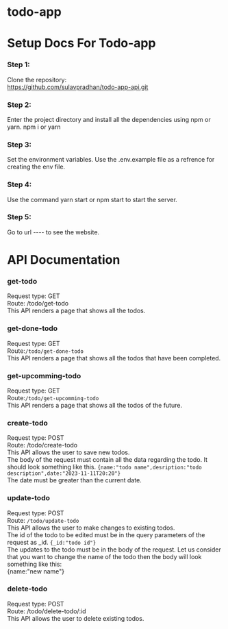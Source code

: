 # todo-app

# Setup Docs For Todo-app

### Step 1:

Clone the repository: \
https://github.com/sulavpradhan/todo-app-api.git

### Step 2:

Enter the project directory and install all the dependencies using npm or yarn.
npm i or yarn

### Step 3:

Set the environment variables. Use the .env.example file as a refrence for creating the env file.

### Step 4:

Use the command yarn start or npm start to start the server.

### Step 5:

Go to url ---- to see the website.

# API Documentation

### get-todo

Request type: GET <br> Route: /todo/get-todo <br>
This API renders a page that shows all the todos.

### get-done-todo

Request type: GET <br> Route:`/todo/get-done-todo` <br>This API renders a page that shows all the todos that have been completed.

### get-upcomming-todo

Request type: GET <br> Route:`/todo/get-upcomming-todo` <br>This API renders a page that shows all the todos of the future.

### create-todo

Request type: POST <br> Route: /todo/create-todo <br>
This API allows the user to save new todos.<br>
The body of the request must contain all the data regarding the todo. It should look something like this.
`{name:"todo name",desription:"todo description",date:"2023-11-11T20:20"} `<br>
The date must be greater than the current date.

### update-todo

Request type: POST <br> Route: `/todo/update-todo`<br>This API allows the user to make changes to existing todos.<br>
The id of the todo to be edited must be in the query parameters of the request as \_id.
`{_id:"todo id"}`<br>
The updates to the todo must be in the body of the request. Let us consider that you want to change the name of the todo then the body will look something like this:<br>
{name:"new name"}

### delete-todo

Request type: POST <br> Route: /todo/delete-todo/:id
<br>This API allows the user to delete existing todos.
